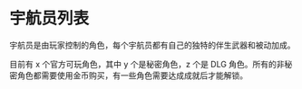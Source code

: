 # 宇航员列表

宇航员是由玩家控制的角色，每个宇航员都有自己的独特的伴生武器和被动加成。

目前有 x 个官方可玩角色，其中 y 个是秘密角色，z 个是 DLG 角色。所有的非秘密角色都需要使用金币购买，有一些角色需要达成成就后才能解锁。
